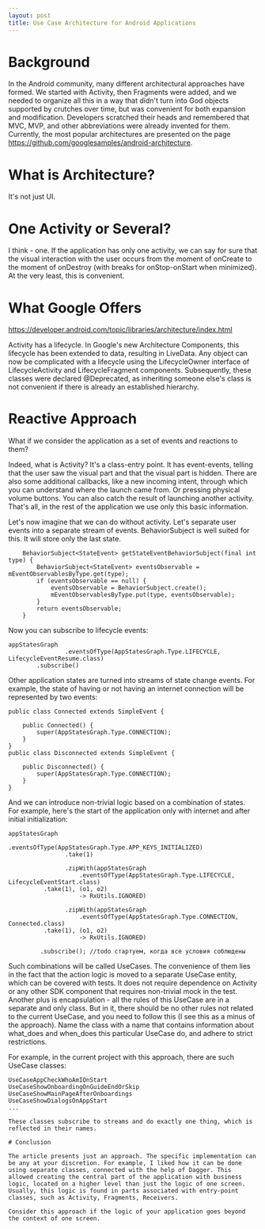 ```yaml
---
layout: post
title: Use Case Architecture for Android Applications
---
```


# Background
In the Android community, many different architectural approaches have formed. We started with Activity, then Fragments were added, and we needed to organize all this in a way that didn't turn into God objects supported by crutches over time, but was convenient for both expansion and modification. Developers scratched their heads and remembered that MVC, MVP, and other abbreviations were already invented for them. Currently, the most popular architectures are presented on the page https://github.com/googlesamples/android-architecture.

# What is Architecture?
It's not just UI.

# One Activity or Several?
I think - one. If the application has only one activity, we can say for sure that the visual interaction with the user occurs from the moment of onCreate to the moment of onDestroy (with breaks for onStop-onStart when minimized). At the very least, this is convenient.

# What Google Offers

https://developer.android.com/topic/libraries/architecture/index.html

Activity has a lifecycle. In Google's new Architecture Components, this lifecycle has been extended to data, resulting in LiveData. Any object can now be complicated with a lifecycle using the LifecycleOwner interface of LifecycleActivity and LifecycleFragment components. Subsequently, these classes were declared @Deprecated, as inheriting someone else's class is not convenient if there is already an established hierarchy.

# Reactive Approach

What if we consider the application as a set of events and reactions to them?

Indeed, what is Activity? It's a class-entry point. It has event-events, telling that the user saw the visual part and that the visual part is hidden. There are also some additional callbacks, like a new incoming intent, through which you can understand where the launch came from. Or pressing physical volume buttons. You can also catch the result of launching another activity. That's all, in the rest of the application we use only this basic information.

Let's now imagine that we can do without activity. Let's separate user events into a separate stream of events. BehaviorSubject is well suited for this. It will store only the last state.


```
	BehaviorSubject<StateEvent> getStateEventBehaviorSubject(final int type) {
		BehaviorSubject<StateEvent> eventsObservable = mEventObservablesByType.get(type);
		if (eventsObservable == null) {
			eventsObservable = BehaviorSubject.create();
			mEventObservablesByType.put(type, eventsObservable);
		}
		return eventsObservable;
	}
```
Now you can subscribe to lifecycle events:

```
appStatesGraph
				.eventsOfType(AppStatesGraph.Type.LIFECYCLE, LifecycleEventResume.class)
        .subscribe()
```
Other application states are turned into streams of state change events. For example, the state of having or not having an internet connection will be represented by two events:

```
public class Connected extends SimpleEvent {
	
	public Connected() {
		super(AppStatesGraph.Type.CONNECTION);
	}
}
public class Disconnected extends SimpleEvent {
	
	public Disconnected() {
		super(AppStatesGraph.Type.CONNECTION);
	}
}
```
And we can introduce non-trivial logic based on a combination of states. For example, here's the start of the application only with internet and after initial initialization:


```
appStatesGraph
				.eventsOfType(AppStatesGraph.Type.APP_KEYS_INITIALIZED)
				.take(1)
				
				.zipWith(appStatesGraph
					.eventsOfType(AppStatesGraph.Type.LIFECYCLE, LifecycleEventStart.class)
          .take(1), (o1, o2)
					-> RxUtils.IGNORED)
				
				.zipWith(appStatesGraph
					.eventsOfType(AppStatesGraph.Type.CONNECTION, Connected.class)
          .take(1), (o1, o2)
					-> RxUtils.IGNORED)
         
         .subscribe(); //todo стартуем, когда все условия соблюдены
```

Such combinations will be called UseCases. The convenience of them lies in the fact that the action logic is moved to a separate UseCase entity, which can be covered with tests. It does not require dependence on Activity or any other SDK component that requires non-trivial mock in the test. Another plus is encapsulation - all the rules of this UseCase are in a separate and only class. But in it, there should be no other rules not related to the current UseCase, and you need to follow this (I see this as a minus of the approach). Name the class with a name that contains information about what_does and when_does this particular UseCase do, and adhere to strict restrictions.

For example, in the current project with this approach, there are such UseCase classes:

```
UseCaseAppCheckWhoAmIOnStart
UseCaseShowOnboardingOnGuideEndOrSkip
UseCaseShowMainPageAfterOnboardings
UseCaseShowDialogsOnAppStart
...

These classes subscribe to streams and do exactly one thing, which is reflected in their names.

# Conclusion

The article presents just an approach. The specific implementation can be any at your discretion. For example, I liked how it can be done using separate classes, connected with the help of Dagger. This allowed creating the central part of the application with business logic, located on a higher level than just the logic of one screen. Usually, this logic is found in parts associated with entry-point classes, such as Activity, Fragments, Receivers. 

Consider this approach if the logic of your application goes beyond the context of one screen.





